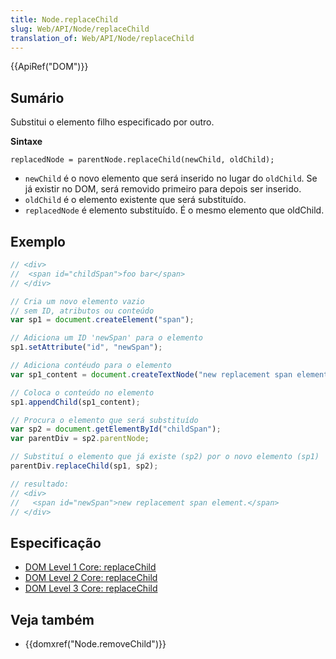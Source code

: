 ```yaml
---
title: Node.replaceChild
slug: Web/API/Node/replaceChild
translation_of: Web/API/Node/replaceChild
---
```

{{ApiRef("DOM")}}

## Sumário

Substitui o elemento filho especificado por outro.

**Sintaxe**

    replacedNode = parentNode.replaceChild(newChild, oldChild);

- `newChild` é o novo elemento que será inserido no lugar do `oldChild`. Se já existir no DOM, será removido primeiro para depois ser inserido.
- `oldChild` é o elemento existente que será substituído.
- `replacedNode` é elemento substituído. É o mesmo elemento que oldChild.

## Exemplo

```js
// <div>
//  <span id="childSpan">foo bar</span>
// </div>

// Cria um novo elemento vazio
// sem ID, atributos ou conteúdo
var sp1 = document.createElement("span");

// Adiciona um ID 'newSpan' para o elemento
sp1.setAttribute("id", "newSpan");

// Adiciona contéudo para o elemento
var sp1_content = document.createTextNode("new replacement span element.");

// Coloca o conteúdo no elemento
sp1.appendChild(sp1_content);

// Procura o elemento que será substituído
var sp2 = document.getElementById("childSpan");
var parentDiv = sp2.parentNode;

// Substituí o elemento que já existe (sp2) por o novo elemento (sp1)
parentDiv.replaceChild(sp1, sp2);

// resultado:
// <div>
//   <span id="newSpan">new replacement span element.</span>
// </div>
```

## Especificação

- [DOM Level 1 Core: replaceChild](http://www.w3.org/TR/REC-DOM-Level-1/level-one-core.html#method-replaceChild)
- [DOM Level 2 Core: replaceChild](http://www.w3.org/TR/DOM-Level-2-Core/core.html#ID-785887307)
- [DOM Level 3 Core: replaceChild](http://www.w3.org/TR/DOM-Level-3-Core/core.html#ID-785887307)

## Veja também

- {{domxref("Node.removeChild")}}
